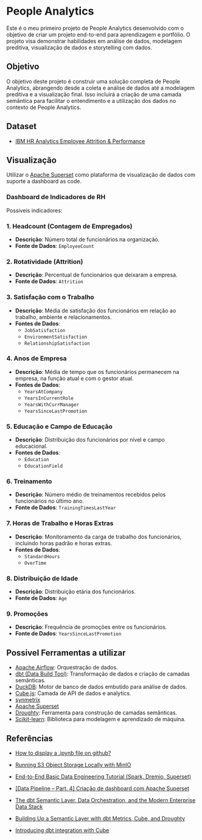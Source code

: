 # People Analytics

Este é o meu primeiro projeto de People Analytics desenvolvido com o objetivo de criar um projeto end-to-end para aprendizagem e portfólio. O projeto visa demonstrar habilidades em análise de dados, modelagem preditiva, visualização de dados e storytelling com dados.

## Objetivo

O objetivo deste projeto é construir uma solução completa de People Analytics, abrangendo desde a coleta e análise de dados até a modelagem preditiva e a visualização final. Isso incluirá a criação de uma camada semântica para facilitar o entendimento e a utilização dos dados no contexto de People Analytics.

## Dataset

- [IBM HR Analytics Employee Attrition & Performance](https://www.kaggle.com/datasets/pavansubhasht/ibm-hr-analytics-attrition-dataset)

## Visualização

Utilizar o [Apache Superset](https://superset.apache.org/) como plataforma de visualização de dados com suporte a dashboard as code.

### Dashboard de Indicadores de RH

Possiveis indicadores:

### 1. Headcount (Contagem de Empregados)
- **Descrição**: Número total de funcionários na organização.
- **Fonte de Dados**: `EmployeeCount`

### 2. Rotatividade (Attrition)
- **Descrição**: Percentual de funcionários que deixaram a empresa.
- **Fonte de Dados**: `Attrition`

### 3. Satisfação com o Trabalho
- **Descrição**: Média de satisfação dos funcionários em relação ao trabalho, ambiente e relacionamentos.
- **Fontes de Dados**:
  - `JobSatisfaction`
  - `EnvironmentSatisfaction`
  - `RelationshipSatisfaction`

### 4. Anos de Empresa
- **Descrição**: Média de tempo que os funcionários permanecem na empresa, na função atual e com o gestor atual.
- **Fontes de Dados**:
  - `YearsAtCompany`
  - `YearsInCurrentRole`
  - `YearsWithCurrManager`
  - `YearsSinceLastPromotion`

### 5. Educação e Campo de Educação
- **Descrição**: Distribuição dos funcionários por nível e campo educacional.
- **Fontes de Dados**:
  - `Education`
  - `EducationField`

### 6. Treinamento
- **Descrição**: Número médio de treinamentos recebidos pelos funcionários no último ano.
- **Fonte de Dados**: `TrainingTimesLastYear`

### 7. Horas de Trabalho e Horas Extras
- **Descrição**: Monitoramento da carga de trabalho dos funcionários, incluindo horas padrão e horas extras.
- **Fontes de Dados**:
  - `StandardHours`
  - `OverTime`

### 8. Distribuição de Idade
- **Descrição**: Distribuição etária dos funcionários.
- **Fonte de Dados**: `Age`

### 9. Promoções
- **Descrição**: Frequência de promoções entre os funcionários.
- **Fonte de Dados**: `YearsSinceLastPromotion`


## Possivel Ferramentas a utilizar

- [Apache Airflow](https://airflow.apache.org/): Orquestração de dados.
- [dbt (Data Build Tool)](https://www.getdbt.com/): Transformação de dados e criação de camadas semânticas.
- [DuckDB](https://duckdb.org/): Motor de banco de dados embutido para análise de dados.
- [Cube.js](https://cube.dev/): Camada de API de dados e analytics.
- [synmetrix](https://github.com/synmetrix/synmetrix)
- [Apache Superset](https://superset.apache.org/)
- [Droughty](https://pypi.org/project/droughty/): Ferramenta para construção de camadas semânticas.
- [Scikit-learn](https://scikit-learn.org/stable/): Biblioteca para modelagem e aprendizado de máquina.


## Referências

- [How to display a .ipynb file on github?](https://stackoverflow.com/questions/62878732/how-to-display-a-ipynb-file-on-github)

- [Running S3 Object Storage Locally with MinIO](https://simonjcarr.medium.com/running-s3-object-storage-locally-with-minio-f50540ffc239)

- [End-to-End Basic Data Engineering Tutorial (Spark, Dremio, Superset)](https://dev.to/alexmercedcoder/end-to-end-basic-data-engineering-tutorial-spark-dremio-superset-2hgi)
- [[Data Pipeline – Part. 4] Criação de dashboard com Apache Superset](https://thedataengineer.com.br/2021/01/04/data-pipeline-part-4-criacao-de-dashboard-com-apache-superset/)

- [The dbt Semantic Layer, Data Orchestration, and the Modern Enterprise Data Stack](https://blog.rittmananalytics.com/the-dbt-semantic-layer-data-orchestration-and-the-modern-enterprise-data-stack-78d9d9ed5c18)
- [Building Up a Semantic Layer with dbt Metrics, Cube, and Droughty](https://odupuis.medium.com/building-up-a-semantic-layer-with-dbt-metrics-cube-and-droughty-2a61b01517a6)
- [Introducing dbt integration with Cube](https://cube.dev/blog/introducing-dbt-integration-with-cube)



